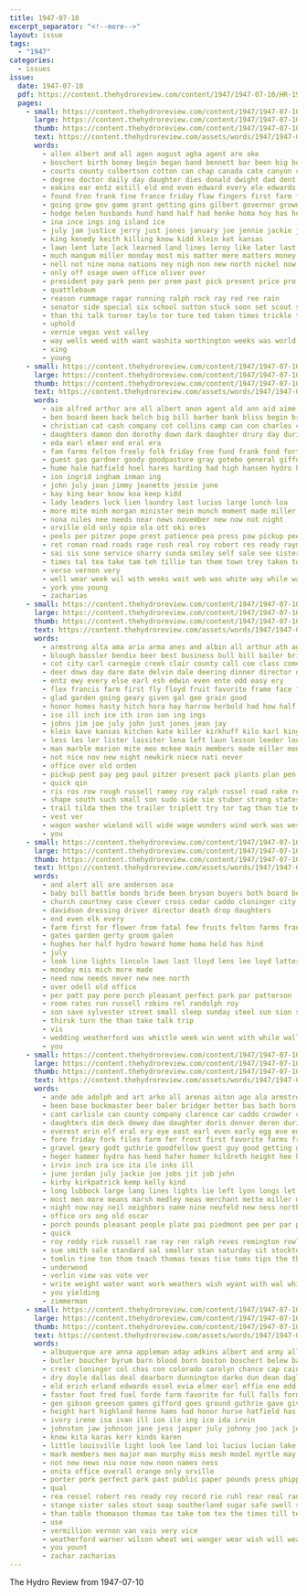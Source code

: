 ```yaml
---
title: 1947-07-10
excerpt_separator: "<!--more-->"
layout: issue
tags:
  - "1947"
categories:
  - issues
issue:
  date: 1947-07-10
  pdf: https://content.thehydroreview.com/content/1947/1947-07-10/HR-1947-07-10.pdf
  pages:
    - small: https://content.thehydroreview.com/content/1947/1947-07-10/small/HR-1947-07-10-01.jpg
      large: https://content.thehydroreview.com/content/1947/1947-07-10/large/HR-1947-07-10-01.jpg
      thumb: https://content.thehydroreview.com/content/1947/1947-07-10/thumbnails/HR-1947-07-10-01.jpg
      text: https://content.thehydroreview.com/assets/words/1947/1947-07-10/HR-1947-07-10-01.txt
      words:
        - allen albert and all agen august agha agent are ake
        - boschert birth boney begin began band bennett bar been big boys byrd back bare bailess ben boy bro brother but bill barn bert barney binger bound boll brought belt board bandy
        - courts county culbertson cotton can chap canada cate canyon cation care court chamber con count caddo city cording clyde car charles cantrell close chief clase call chester crew company
        - degree doctor daily day daughter dies donald dwight dad dent death dun dave doing due during
        - eakins ear entz estill eld end even edward every ele edwards earl eastern
        - found fron frank fine france friday flow fingers first farm for from fath fair free frost friends flood farmer foote front foot farra fewer frida
        - going grow gov game grant getting gins gilbert governor grown glass grain griffin golden guest gin greer
        - hodge helen husbands hund hand half had henke homa hoy has holder her home hugh hamlet held high harvest hands herbert har hydro house henkes harper henry hubbard
        - ina ince ings ing island ice
        - july jam justice jerry just jones january joe jennie jackie johnson jim
        - king kenedy keith killing know kidd klein ket kansas
        - lawn lent late lack learned land lines leroy like later last left list little law long lewis lyn labor lorene look lookeba lavita lynch learn
        - much mangum miller monday most mis matter mere matters money marvel men murphy march made middle morning may moment mai mae mond mingle
        - nell not nine nona nations ney nigh non new north nickel now nephew night
        - only off osage owen office oliver over
        - president pay park penn per prem past pick present price pro purse piece part peoples parent peck pool pow place point
        - quattlebaum
        - reason rummage ragar running ralph rock ray red ree rain
        - senator side special six school sutton stuck soon set scout sunday short still sand sister such steady she seat stratford struck saw season son second summer study sons soy said states schools state salem slight sweeney sale sweat stand street session spies
        - than thi talk turner taylo tor ture ted taken times trickle thomas toe them team tee tomlinson train taylor trip town the take talkington texas tau
        - uphold
        - vernie vegas vest valley
        - way wells weed with want washita worthington weeks was world went wary wheat wagon werning will war west week wayland wilson
        - xing
        - young
    - small: https://content.thehydroreview.com/content/1947/1947-07-10/small/HR-1947-07-10-02.jpg
      large: https://content.thehydroreview.com/content/1947/1947-07-10/large/HR-1947-07-10-02.jpg
      thumb: https://content.thehydroreview.com/content/1947/1947-07-10/thumbnails/HR-1947-07-10-02.jpg
      text: https://content.thehydroreview.com/assets/words/1947/1947-07-10/HR-1947-07-10-02.txt
      words:
        - aim alfred arthur are all albert anon agent ald ann aid aime altus ang and
        - ben board been back belch big bill barber bank bliss begin brother brean belcher ber bring bein bailey business bridge brief baptist burnette barker below barbara bay
        - christian cat cash company cot collins camp can con charles caddo city church county clinton chester custer care cashier clovis claudia cor call cost champlin
        - daughters damon don dorothy down dark daughter drury day during director dawn denny deany die
        - eda earl elmer end eral era
        - fam farms felton freely folk friday free fund frank fond fort forth friendly first flowers for fuel from
        - guest gas gardner goody goodpasture gray gotebo general gifford grain gave grand
        - hume hale hatfield hoel hares harding had high hansen hydro harvest heaven hot home hubbard heading hen herndon harry helena hold her
        - ion ingrid ingham inman ing
        - john july joan jimmy jeanette jessie june
        - kay king kear know koa keep kidd
        - lady leaders luck lien laundry last lucius large lunch loa
        - more mite minh morgan minister mein munch moment made miller must mason mer mar mable mess means montgomery matthews monday manuel may members
        - nona niles nee needs near news november new now not night
        - orville old only opie ola ott oki ores
        - peels per pitzer pope prest patience pea press paw pickup peet plan
        - ret roman road roads rage rush real roy robert res ready raymond rew
        - sai sis sone service sharry sunda smiley self sale see sister say sok sandy soda saturday swiggart states sunday safe still small sal south stands state san son station summer
        - times tal tea take tam teh tillie tan them town trey taken ton ties tia tess the trip trucks too thomas till turn
        - verso vernon very
        - well wear week wil with weeks wait web was white way while wah weatherford willard wayne wilson woodward west will wheat
        - york you young
        - zacharias
    - small: https://content.thehydroreview.com/content/1947/1947-07-10/small/HR-1947-07-10-03.jpg
      large: https://content.thehydroreview.com/content/1947/1947-07-10/large/HR-1947-07-10-03.jpg
      thumb: https://content.thehydroreview.com/content/1947/1947-07-10/thumbnails/HR-1947-07-10-03.jpg
      text: https://content.thehydroreview.com/assets/words/1947/1947-07-10/HR-1947-07-10-03.txt
      words:
        - armstrong alta ama aria arma anes and albin all arthur ath age are
        - blough bassler bendix beer best business bull bill bailer bring baum bell berta bennett been bendis belew burner bank buckmaster brought bas buyers
        - cot city carl carnegie creek clair county call coe class come camp clang cordell cart clerk caddo cada church cook charles cowden
        - deer dows day dare date delvin dale deering dinner director diner daughter dise deere doyle don
        - entz ewy every else earl esh edwin even ente edd easy ery
        - flex francis farm first fly floyd fruit favorite frame face fone fun free forget friday fresh from farrel frank for
        - glad garden going geary given gal gee grain good
        - honor homes hasty hitch hora hay harrow herbold had how half hydro hauk home herschel has house hold hammer harry hon hed henry heck hange hays her homer hinton hour harvest
        - ise ill inch ice ith iron ion ing ings
        - johns jim joe july john just jones jean jay
        - klein kave kansas kitchen kate killer kirkhuff kilo karl kings kind kenedy kil
        - less les ler lister lassiter lena left laun lesson leeder louie list large little lis lloyd loy
        - man marble marion mite meo mckee main members made miller mon mill mea martha miner marsh morris more miss moto many money mention mound milk motley mines mile
        - not nice nov new night newkirk niece nati never
        - office over old orden
        - pickup pent pay peg paul pitzer present pack plants plan pen plenty phon per
        - quick qin
        - ris ros row rough russell ramey roy ralph russel road rake regular rolls
        - shape south such small son sudo side sie stuber strong states safe sard saturday standard shall service sale sink sari scott super send see sister southard size speak shirley sis soros style sunday sell strainer say stove steel
        - trail tilda then the trailer triplett try tor tag than tie teas thomas toma them
        - vest ver
        - wagon washer wieland will wide wage wonders wind work was west wire white wien wanser wood ward week wilbur with wife whiteface wilfred way ware want why win washington wayne weatherford
        - you
    - small: https://content.thehydroreview.com/content/1947/1947-07-10/small/HR-1947-07-10-04.jpg
      large: https://content.thehydroreview.com/content/1947/1947-07-10/large/HR-1947-07-10-04.jpg
      thumb: https://content.thehydroreview.com/content/1947/1947-07-10/thumbnails/HR-1947-07-10-04.jpg
      text: https://content.thehydroreview.com/assets/words/1947/1947-07-10/HR-1947-07-10-04.txt
      words:
        - and alert all are anderson asa
        - baby bill battle bonds bride been bryson buyers both board betty ben blaine
        - church courtney case clever cross cedar caddo cloninger city cash can cole cost canning county custer
        - davidson dressing driver director death drop daughters
        - end even elk every
        - farm first for flower from fatal few fruits felton farms frank
        - gates garden gerty groom galen
        - hughes her half hydro howard home homa held has hind
        - july
        - look line lights lincoln laws last lloyd lens lee loyd latter light
        - monday mis mich more made
        - need now needs never new nee north
        - over odell old office
        - per patt pay pore porch pleasant perfect park par patterson
        - room rates ron russell robins rel randolph roy
        - son save sylvester street small sleep sunday steel sun sion strong square speed summer service step shoop side start sides sease six see short sale
        - thirsk turn the than take talk trip
        - vis
        - wedding weatherford was whistle week win went with while walls walks winter way work worker wait ways whittemore will
        - you
    - small: https://content.thehydroreview.com/content/1947/1947-07-10/small/HR-1947-07-10-05.jpg
      large: https://content.thehydroreview.com/content/1947/1947-07-10/large/HR-1947-07-10-05.jpg
      thumb: https://content.thehydroreview.com/content/1947/1947-07-10/thumbnails/HR-1947-07-10-05.jpg
      text: https://content.thehydroreview.com/assets/words/1947/1947-07-10/HR-1947-07-10-05.txt
      words:
        - ande ade adolph and art arko all arenas aiton ago ala armstrong age antioch app agen auxier are ana acres
        - been base buckmaster beer baler bridger better bas bath born bessemer buy belts box brother benny bernice bone begin back bottom brewers bis belt brush bob bill barker business bee billy brothers
        - cant carlisle can county company clarence car caddo crowder colo cake compton cousins corn catherine city colorado cash card custer clyde comb cody claxton come carbon crest chy clara carl
        - daughters dim deck dewey dae daughter doris denver deren during danae days ding dean day death
        - everest erin elf eral ery eye east earl even early egg eve edd end
        - fore friday fork files farm fer frost first favorite farms friends face figures fran from friend falfa fields fed finley for farmer floor fan fam
        - gravel geary godt guthrie goodfellow guest guy good getting ground gilmore grain george gardiner gue gal gregg gate gates
        - heger hammer hydro has heed hafer homer hildreth height hee hope henke hatfield high howard horace hoops heres hundred harvey ham hor home hamons half her harris harry
        - irvin inch ira ice ita ile inks ill
        - june jordan july jackie joe jobs jit job john
        - kirby kirkpatrick kemp kelly kind
        - long lubbock large lang lines lights lie left lyon longs let last
        - most men more means marsh medley meas merchant mette miller milla mees male main miner made mas miss marks money miles million
        - night now nay neil neighbors name nine neufeld new ness northern near ning norman
        - office ors ong old oscar
        - porch pounds pleasant people plate pai piedmont pee per par perl pulley pure pat pound pick pleasure pack peach phipps peterson part present past
        - quick
        - roy reddy rick russell rae ray ren ralph reves remington rowland red reynolds road rye robberson roads reason rata rita record rates
        - sue smith sale standard sal smaller stan saturday sit stockton sunday service sid seed ser stafford ship she street style schmidt selling sonia shoats sane sich siow sek states shelling seat sister sand sanders see south station stock said son seis shed store shoop sayre silver soine show state
        - tomlin tine ton thom teach thomas texas tise toms tips the than timpe tax town tindel thing tell them tex towns till take toro toy travis tye tol
        - underwood
        - verlin view vas vote ver
        - write weight water want work weathers wish wyant with wal while weatherford wise willingham wilson wheat wells willan wilda wien week web wale was word will
        - you yielding
        - zimmerman
    - small: https://content.thehydroreview.com/content/1947/1947-07-10/small/HR-1947-07-10-06.jpg
      large: https://content.thehydroreview.com/content/1947/1947-07-10/large/HR-1947-07-10-06.jpg
      thumb: https://content.thehydroreview.com/content/1947/1947-07-10/thumbnails/HR-1947-07-10-06.jpg
      text: https://content.thehydroreview.com/assets/words/1947/1947-07-10/HR-1947-07-10-06.txt
      words:
        - albuquerque are anna appleman aday adkins albert and army allie arizona aid ana all
        - butler boucher byrum barn blood born boston boschert belew bag beg barber bray buy beans belcher best blanchard baby back bobby brother bickell bennett bees but belden barker ball been bartgis bonds bal ben bar burr bee brake bob bacon black better
        - crest cloninger col chas con colorado carolyn chance cap caine cake company cali carbon cushion carry camps came case carruth cecil car city cat county conor cape can cream cham curtis
        - dry doyle dallas deal dearborn dunnington darko dun dean dagle denver daughter day death demo ding driver dunn dunning dog dan does dinner die during dew don dunithan
        - eld erich erland edwards essel evia elmer earl effie ene edd eddie estill eral est evans
        - faster foot fred fuel forde farm favorite for full falls former fon fried fell frid few fry from ford floor forward friday first fellow
        - gen gibson greeson games gifford goes ground guthrie gave given georgia goodpasture gates gray gregg
        - height hart highland henne hams had honor horse hatfield has husband hie hal hinton her head house harvest held harts high hub heine hodges horn hydro hansen henry home helen hope hamilton hed heart heineman
        - ivory irene isa ivan ill ion ile ing ice ida irvin
        - johnston jaw johnson jane jess jasper july johnny joo jack joel john
        - know kita karas kerr kinds karen
        - little louisville light look lee land loi lucius lucian lake love leve left lassiter lights las lathe lett loe
        - mark members men major man murphy miss mesh model myrtle may mary mattie mire market marilyn mason monday might manifold million mag means matter margaret much most mon
        - not new news niu nose now noon names ness
        - onita office overall orange only orville
        - porter pork perfect park past public paper pounds press phipps port pick people pies peggy pound pro pany pitzer part plant present pierce phoenix per pee pure pack pump peper president peaches prayer pedro
        - qual
        - rea ressel robert res ready roy record rie ruhl rear real rank rand regular rinne raymond riding rosa rogers rowan run red rubel ros ross
        - stange sister sales stout soap southerland sugar safe swell size sick sia san soon selling speed special son she small summer stress south sun sale sis step shawnee shafter sunda standard silver sunday spark side stand seen see schroder seat
        - than table thomason thomas tax take tom tex the times till texas tender too toler tee tea throne town try ton tony tale
        - use
        - vermillion vernon van vais very vice
        - weatherford warner wilson wheat wei wanger wear wish will weather wisel work william welding weeks white was water weathers wells wie west while weight with wil why went week write wheel wing wale warm word want
        - you yount
        - zachar zacharias
---
```


The Hydro Review from 1947-07-10

<!--more-->

